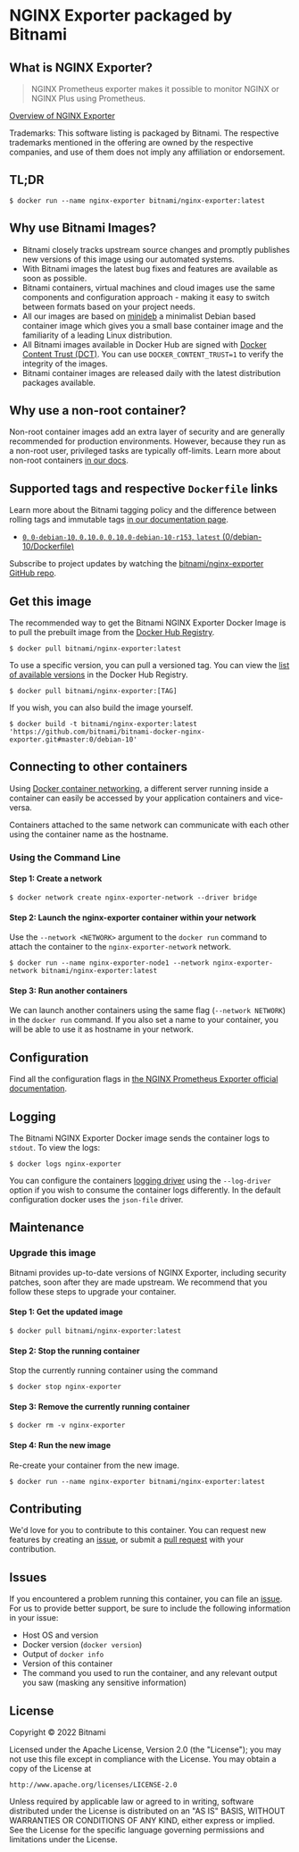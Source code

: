 # NGINX Exporter packaged by Bitnami

## What is NGINX Exporter?

> NGINX Prometheus exporter makes it possible to monitor NGINX or NGINX Plus using Prometheus.

[Overview of NGINX Exporter](https://github.com/nginxinc/nginx-prometheus-exporter)

Trademarks: This software listing is packaged by Bitnami. The respective trademarks mentioned in the offering are owned by the respective companies, and use of them does not imply any affiliation or endorsement.

## TL;DR

```console
$ docker run --name nginx-exporter bitnami/nginx-exporter:latest
```

## Why use Bitnami Images?

* Bitnami closely tracks upstream source changes and promptly publishes new versions of this image using our automated systems.
* With Bitnami images the latest bug fixes and features are available as soon as possible.
* Bitnami containers, virtual machines and cloud images use the same components and configuration approach - making it easy to switch between formats based on your project needs.
* All our images are based on [minideb](https://github.com/bitnami/minideb) a minimalist Debian based container image which gives you a small base container image and the familiarity of a leading Linux distribution.
* All Bitnami images available in Docker Hub are signed with [Docker Content Trust (DCT)](https://docs.docker.com/engine/security/trust/content_trust/). You can use `DOCKER_CONTENT_TRUST=1` to verify the integrity of the images.
* Bitnami container images are released daily with the latest distribution packages available.

## Why use a non-root container?

Non-root container images add an extra layer of security and are generally recommended for production environments. However, because they run as a non-root user, privileged tasks are typically off-limits. Learn more about non-root containers [in our docs](https://docs.bitnami.com/tutorials/work-with-non-root-containers/).

## Supported tags and respective `Dockerfile` links

Learn more about the Bitnami tagging policy and the difference between rolling tags and immutable tags [in our documentation page](https://docs.bitnami.com/tutorials/understand-rolling-tags-containers/).


* [`0`, `0-debian-10`, `0.10.0`, `0.10.0-debian-10-r153`, `latest` (0/debian-10/Dockerfile)](https://github.com/bitnami/bitnami-docker-nginx-exporter/blob/0.10.0-debian-10-r153/0/debian-10/Dockerfile)

Subscribe to project updates by watching the [bitnami/nginx-exporter GitHub repo](https://github.com/bitnami/bitnami-docker-nginx-exporter).

## Get this image

The recommended way to get the Bitnami NGINX Exporter Docker Image is to pull the prebuilt image from the [Docker Hub Registry](https://hub.docker.com/r/bitnami/nginx-exporter).

```console
$ docker pull bitnami/nginx-exporter:latest
```

To use a specific version, you can pull a versioned tag. You can view the [list of available versions](https://hub.docker.com/r/bitnami/nginx-exporter/tags/) in the Docker Hub Registry.

```console
$ docker pull bitnami/nginx-exporter:[TAG]
```

If you wish, you can also build the image yourself.

```console
$ docker build -t bitnami/nginx-exporter:latest 'https://github.com/bitnami/bitnami-docker-nginx-exporter.git#master:0/debian-10'
```

## Connecting to other containers

Using [Docker container networking](https://docs.docker.com/engine/userguide/networking/), a different server running inside a container can easily be accessed by your application containers and vice-versa.

Containers attached to the same network can communicate with each other using the container name as the hostname.

### Using the Command Line

#### Step 1: Create a network

```console
$ docker network create nginx-exporter-network --driver bridge
```

#### Step 2: Launch the nginx-exporter container within your network

Use the `--network <NETWORK>` argument to the `docker run` command to attach the container to the `nginx-exporter-network` network.

```console
$ docker run --name nginx-exporter-node1 --network nginx-exporter-network bitnami/nginx-exporter:latest
```

#### Step 3: Run another containers

We can launch another containers using the same flag (`--network NETWORK`) in the `docker run` command. If you also set a name to your container, you will be able to use it as hostname in your network.

## Configuration

Find all the configuration flags in [the NGINX Prometheus Exporter official documentation](https://github.com/nginxinc/nginx-prometheus-exporter#command-line-arguments).

## Logging

The Bitnami NGINX Exporter Docker image sends the container logs to `stdout`. To view the logs:

```console
$ docker logs nginx-exporter
```

You can configure the containers [logging driver](https://docs.docker.com/engine/admin/logging/overview/) using the `--log-driver` option if you wish to consume the container logs differently. In the default configuration docker uses the `json-file` driver.

## Maintenance

### Upgrade this image

Bitnami provides up-to-date versions of NGINX Exporter, including security patches, soon after they are made upstream. We recommend that you follow these steps to upgrade your container.

#### Step 1: Get the updated image

```console
$ docker pull bitnami/nginx-exporter:latest
```

#### Step 2: Stop the running container

Stop the currently running container using the command

```console
$ docker stop nginx-exporter
```

#### Step 3: Remove the currently running container

```console
$ docker rm -v nginx-exporter
```

#### Step 4: Run the new image

Re-create your container from the new image.

```console
$ docker run --name nginx-exporter bitnami/nginx-exporter:latest
```

## Contributing

We'd love for you to contribute to this container. You can request new features by creating an [issue](https://github.com/bitnami/bitnami-docker-nginx-exporter/issues), or submit a [pull request](https://github.com/bitnami/bitnami-docker-nginx-exporter/pulls) with your contribution.

## Issues

If you encountered a problem running this container, you can file an [issue](https://github.com/bitnami/bitnami-docker-nginx-exporter/issues/new). For us to provide better support, be sure to include the following information in your issue:

- Host OS and version
- Docker version (`docker version`)
- Output of `docker info`
- Version of this container
- The command you used to run the container, and any relevant output you saw (masking any sensitive information)

## License

Copyright &copy; 2022 Bitnami

Licensed under the Apache License, Version 2.0 (the "License");
you may not use this file except in compliance with the License.
You may obtain a copy of the License at

    http://www.apache.org/licenses/LICENSE-2.0

Unless required by applicable law or agreed to in writing, software
distributed under the License is distributed on an "AS IS" BASIS,
WITHOUT WARRANTIES OR CONDITIONS OF ANY KIND, either express or implied.
See the License for the specific language governing permissions and
limitations under the License.

